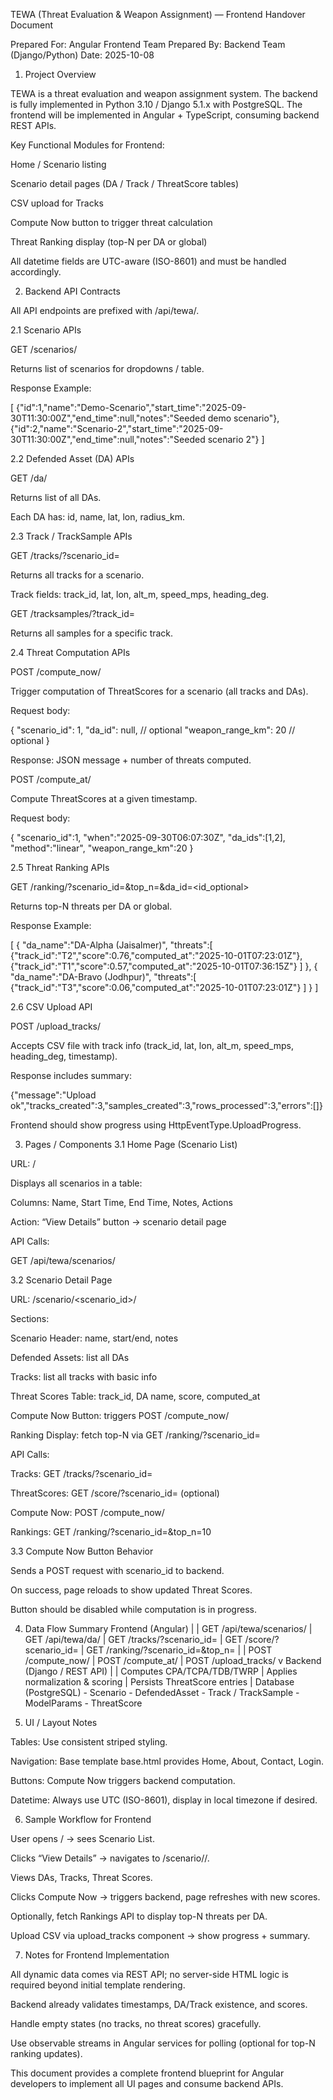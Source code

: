 TEWA (Threat Evaluation & Weapon Assignment) — Frontend Handover Document

Prepared For: Angular Frontend Team
Prepared By: Backend Team (Django/Python)
Date: 2025-10-08

1. Project Overview

TEWA is a threat evaluation and weapon assignment system. The backend is fully implemented in Python 3.10 / Django 5.1.x with PostgreSQL. The frontend will be implemented in Angular + TypeScript, consuming backend REST APIs.

Key Functional Modules for Frontend:

Home / Scenario listing

Scenario detail pages (DA / Track / ThreatScore tables)

CSV upload for Tracks

Compute Now button to trigger threat calculation

Threat Ranking display (top-N per DA or global)

All datetime fields are UTC-aware (ISO-8601) and must be handled accordingly.

2. Backend API Contracts

All API endpoints are prefixed with /api/tewa/.

2.1 Scenario APIs

GET /scenarios/

Returns list of scenarios for dropdowns / table.

Response Example:

[
{"id":1,"name":"Demo-Scenario","start_time":"2025-09-30T11:30:00Z","end_time":null,"notes":"Seeded demo scenario"},
{"id":2,"name":"Scenario-2","start_time":"2025-09-30T11:30:00Z","end_time":null,"notes":"Seeded scenario 2"}
]

2.2 Defended Asset (DA) APIs

GET /da/

Returns list of all DAs.

Each DA has: id, name, lat, lon, radius_km.

2.3 Track / TrackSample APIs

GET /tracks/?scenario_id=<id>

Returns all tracks for a scenario.

Track fields: track_id, lat, lon, alt_m, speed_mps, heading_deg.

GET /tracksamples/?track_id=<id>

Returns all samples for a specific track.

2.4 Threat Computation APIs

POST /compute_now/

Trigger computation of ThreatScores for a scenario (all tracks and DAs).

Request body:

{
"scenario_id": 1,
"da_id": null, // optional
"weapon_range_km": 20 // optional
}

Response: JSON message + number of threats computed.

POST /compute_at/

Compute ThreatScores at a given timestamp.

Request body:

{
"scenario_id":1,
"when":"2025-09-30T06:07:30Z",
"da_ids":[1,2],
"method":"linear",
"weapon_range_km":20
}

2.5 Threat Ranking APIs

GET /ranking/?scenario_id=<id>&top_n=<N>&da_id=<id_optional>

Returns top-N threats per DA or global.

Response Example:

[
{
"da_name":"DA-Alpha (Jaisalmer)",
"threats":[
{"track_id":"T2","score":0.76,"computed_at":"2025-10-01T07:23:01Z"},
{"track_id":"T1","score":0.57,"computed_at":"2025-10-01T07:36:15Z"}
]
},
{
"da_name":"DA-Bravo (Jodhpur)",
"threats":[
{"track_id":"T3","score":0.06,"computed_at":"2025-10-01T07:23:01Z"}
]
}
]

2.6 CSV Upload API

POST /upload_tracks/

Accepts CSV file with track info (track_id, lat, lon, alt_m, speed_mps, heading_deg, timestamp).

Response includes summary:

{"message":"Upload ok","tracks_created":3,"samples_created":3,"rows_processed":3,"errors":[]}

Frontend should show progress using HttpEventType.UploadProgress.

3. Pages / Components
   3.1 Home Page (Scenario List)

URL: /

Displays all scenarios in a table:

Columns: Name, Start Time, End Time, Notes, Actions

Action: “View Details” button → scenario detail page

API Calls:

GET /api/tewa/scenarios/

3.2 Scenario Detail Page

URL: /scenario/<scenario_id>/

Sections:

Scenario Header: name, start/end, notes

Defended Assets: list all DAs

Tracks: list all tracks with basic info

Threat Scores Table: track_id, DA name, score, computed_at

Compute Now Button: triggers POST /compute_now/

Ranking Display: fetch top-N via GET /ranking/?scenario_id=<id>

API Calls:

Tracks: GET /tracks/?scenario_id=<id>

ThreatScores: GET /score/?scenario_id=<id> (optional)

Compute Now: POST /compute_now/

Rankings: GET /ranking/?scenario_id=<id>&top_n=10

3.3 Compute Now Button Behavior

Sends a POST request with scenario_id to backend.

On success, page reloads to show updated Threat Scores.

Button should be disabled while computation is in progress.

4. Data Flow Summary
   Frontend (Angular)
   |
   | GET /api/tewa/scenarios/
   | GET /api/tewa/da/
   | GET /tracks/?scenario_id=
   | GET /score/?scenario_id=
   | GET /ranking/?scenario_id=&top_n=
   |
   | POST /compute_now/
   | POST /compute_at/
   | POST /upload_tracks/
   v
   Backend (Django / REST API)
   |
   | Computes CPA/TCPA/TDB/TWRP
   | Applies normalization & scoring
   | Persists ThreatScore entries
   |
   Database (PostgreSQL) - Scenario - DefendedAsset - Track / TrackSample - ModelParams - ThreatScore

5. UI / Layout Notes

Tables: Use consistent striped styling.

Navigation: Base template base.html provides Home, About, Contact, Login.

Buttons: Compute Now triggers backend computation.

Datetime: Always use UTC (ISO-8601), display in local timezone if desired.

6. Sample Workflow for Frontend

User opens / → sees Scenario List.

Clicks “View Details” → navigates to /scenario/<id>/.

Views DAs, Tracks, Threat Scores.

Clicks Compute Now → triggers backend, page refreshes with new scores.

Optionally, fetch Rankings API to display top-N threats per DA.

Upload CSV via upload_tracks component → show progress + summary.

7. Notes for Frontend Implementation

All dynamic data comes via REST API; no server-side HTML logic is required beyond initial template rendering.

Backend already validates timestamps, DA/Track existence, and scores.

Handle empty states (no tracks, no threat scores) gracefully.

Use observable streams in Angular services for polling (optional for top-N ranking updates).

This document provides a complete frontend blueprint for Angular developers to implement all UI pages and consume backend APIs.
